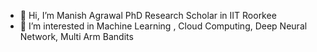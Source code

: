 - 👋 Hi, I’m Manish Agrawal PhD Research Scholar in IIT Roorkee
- 👀 I’m interested in Machine Learning , Cloud Computing, Deep Neural Network, Multi Arm Bandits


<!---
manish94u/manish94u is a ✨ special ✨ repository because its `README.md` (this file) appears on your GitHub profile.
You can click the Preview link to take a look at your changes.
--->
